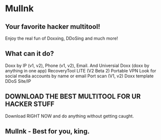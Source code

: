 # MulInk
## Your favorite hacker multitool!

Enjoy the real fun of Doxxing, DDoSing and much more!

## What can it do?
Doxx by IP (v1, v2), Phone (v1, v2), Email. And Universial Doxx (doxx by anything in one app)
RecoveryTool LITE (V2 Beta 2)
Portable VPN
Look for social media accounts by name or email
Port scan (V1, v2)
Doxx template
DDoS Site/IP
## DOWNLOAD THE BEST MULTITOOL FOR UR HACKER STUFF
Download RIGHT NOW and do anything without getting caught.

## MulInk - Best for you, king.
